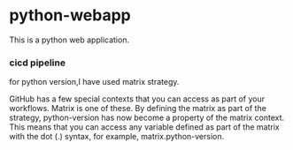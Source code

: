 # python-webapp
This is a python web application.

### cicd pipeline 


for python version,I have used matrix strategy.

GitHub has a few special contexts that you can access as part of your workflows. Matrix is one of these. By defining the matrix as part of the strategy, python-version has now become a property of the matrix context. This means that you can access any variable defined as part of the matrix with the dot (.) syntax, for example, matrix.python-version.

